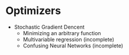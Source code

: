 # Optimizers

* Stochastic Gradient Dencent
  * Minimizing an arbitrary function
  * Multivariable regression (incomplete)
  * Confusing Neural Networks (incomplete)
